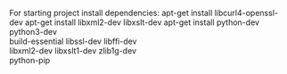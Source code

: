 For starting project install dependencies:
    apt-get install libcurl4-openssl-dev
    apt-get install libxml2-dev libxslt-dev
    apt-get install python-dev python3-dev \
     build-essential libssl-dev libffi-dev \
     libxml2-dev libxslt1-dev zlib1g-dev \
     python-pip